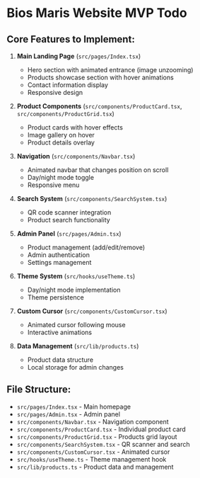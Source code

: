 # Bios Maris Website MVP Todo

## Core Features to Implement:
1. **Main Landing Page** (`src/pages/Index.tsx`)
   - Hero section with animated entrance (image unzooming)
   - Products showcase section with hover animations
   - Contact information display
   - Responsive design

2. **Product Components** (`src/components/ProductCard.tsx`, `src/components/ProductGrid.tsx`)
   - Product cards with hover effects
   - Image gallery on hover
   - Product details overlay

3. **Navigation** (`src/components/Navbar.tsx`)
   - Animated navbar that changes position on scroll
   - Day/night mode toggle
   - Responsive menu

4. **Search System** (`src/components/SearchSystem.tsx`)
   - QR code scanner integration
   - Product search functionality

5. **Admin Panel** (`src/pages/Admin.tsx`)
   - Product management (add/edit/remove)
   - Admin authentication
   - Settings management

6. **Theme System** (`src/hooks/useTheme.ts`)
   - Day/night mode implementation
   - Theme persistence

7. **Custom Cursor** (`src/components/CustomCursor.tsx`)
   - Animated cursor following mouse
   - Interactive animations

8. **Data Management** (`src/lib/products.ts`)
   - Product data structure
   - Local storage for admin changes

## File Structure:
- `src/pages/Index.tsx` - Main homepage
- `src/pages/Admin.tsx` - Admin panel
- `src/components/Navbar.tsx` - Navigation component
- `src/components/ProductCard.tsx` - Individual product card
- `src/components/ProductGrid.tsx` - Products grid layout
- `src/components/SearchSystem.tsx` - QR scanner and search
- `src/components/CustomCursor.tsx` - Animated cursor
- `src/hooks/useTheme.ts` - Theme management hook
- `src/lib/products.ts` - Product data and management